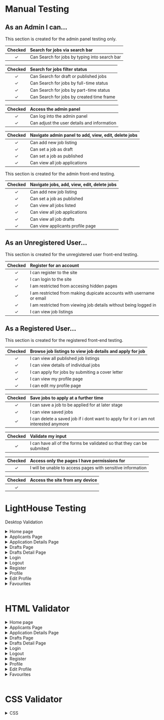 # Manual Testing

## As an **Admin** I can...
This section is created for the admin panel testing only.

|Checked| Search for jobs via search bar |
|:-------:|:--------|
| &check; | Can Search for jobs by typing into search bar|

|Checked| Search for jobs filter status |
|:-------:|:--------|
| &check; | Can Search for draft or published jobs|
| &check; | Can Search for jobs by full-time status|
| &check; | Can Search for jobs by part-time status|
| &check; | Can Search for jobs by created time frame|

|Checked| Access the admin panel |
|:-------:|:--------|
| &check; | Can log into the admin panel|
| &check; | Can adjust the user details and information|

|Checked| Navigate admin panel to add, view, edit, delete jobs|
|:-------:|:--------|
| &check; | Can add new job listing |
| &check; | Can set a job as draft|
| &check; | Can set a job as published|
| &check; | Can view all job applications |

This section is created for the admin front-end testing.

|Checked| Navigate jobs, add, view, edit, delete jobs|
|:-------:|:--------|
| &check; | Can add new job listing |
| &check; | Can set a job as published|
| &check; | Can view all jobs listed |
| &check; | Can view all job applications |
| &check; | Can view all job drafts |
| &check; | Can view applicants profile page |


## As an **Unregistered User**...
This section is created for the unregistered user front-end testing.

|Checked| Register for an account |
|:-------:|:--------|
| &check; | I can register to the site|
| &check; | I can login to the site|
| &check; | I am restricted from accesing hidden pages|
| &check; | I am restricted from making dupicate accounts with username or email|
| &check; | I am restricted from viewing job details without being logged in|
| &check; | I can view job listings|

## As a **Registered User**...
This section is created for the registered front-end testing.


|Checked| Browse job listings to view job details and apply for job |
|:-------:|:--------|
| &check; | I can view all published job listings|
| &check; | I can view details of individual jobs|
| &check; | I can apply for jobs by submiting a cover letter|
| &check; | I can view my profile page|
| &check; | I can edit my profile page|

|Checked| Save jobs to apply at a further time |
|:-------:|:--------|
| &check; | I can save a job to be applied for at later stage|
| &check; | I can view saved jobs|
| &check; | I can delete a saved job if i dont want to apply for it or i am not interested anymore|

|Checked| Validate my input |
|:-------:|:--------|
| &check; | I can have all of the forms be validated so that they can be submited|

|Checked| Access only the pages I have permissions for |
|:-------:|:--------|
| &check; | I will be unable to access pages with sensitive information|

|Checked| Access the site from any device |
|:-------:|:--------|
| &check; | |


# LightHouse Testing
Desktop Validation

<details>
<summary>Home page</summary>
<br>
<img src="./assets/images/testing-img/lighthouse-desktop/jobs-home.png">
</details>

<details>
<summary>Applicants Page</summary>
<br>
<img src="./assets/images/testing-img/lighthouse-desktop/applicants-page.png">
</details>

<details>
<summary>Application Details Page</summary>
<br>
<img src="./assets/images/testing-img/lighthouse-desktop/application-details.png">
</details>

<details>
<summary>Drafts Page</summary>
<br>
<img src="./assets/images/testing-img/lighthouse-desktop/drafts-page.png">
</details>

<details>
<summary>Drafts Detail Page</summary>
<br>
<img src="./assets/images/testing-img/lighthouse-desktop/draft-details-page.png">
</details>

<details>
<summary>Login</summary>
<br>
<img src="./assets/images/testing-img/lighthouse-desktop/login-page.png">
</details>

<details>
<summary>Logout</summary>
<br>
<img src="./assets/images/testing-img/lighthouse-desktop/logout-page.png">
</details>

<details>
<summary>Register</summary>
<br>
<img src="./assets/images/testing-img/lighthouse-desktop/register-page.png">
</details>

<details>
<summary>Profile</summary>
<br>
<img src="./assets/images/testing-img/lighthouse-desktop/profile-page.png">
</details>

<details>
<summary>Edit Profile</summary>
<br>
<img src="./assets/images/testing-img/lighthouse-desktop/edit-profile-page.png">
</details>

<details>
<summary>Favourites</summary>
<br>
<img src="./assets/images/testing-img/lighthouse-desktop/favourites-page.png">
</details>
<br>

# HTML Validator

<details>
<summary>Home page</summary>
<br>
<img src="./assets/images/testing-img/html-validation/home-page-validation.png">
</details>

<details>
<summary>Applicants Page</summary>
<br>
<img src="./assets/images/testing-img/html-validation/job-applications-page-validation.png">
</details>

<details>
<summary>Application Details Page</summary>
<br>
<img src="./assets/images/testing-img/html-validation/job-application-detail-validation.png">
</details>

<details>
<summary>Drafts Page</summary>
<br>
<img src="./assets/images/testing-img/html-validation/drafts-page-validation.png">
</details>

<details>
<summary>Drafts Detail Page</summary>
<br>
<img src="./assets/images/testing-img/html-validation/draft-details-validation.png">
</details>

<details>
<summary>Login</summary>
<br>
<img src="./assets/images/testing-img/html-validation/login-validation.png">
</details>

<details>
<summary>Logout</summary>
<br>
<img src="./assets/images/testing-img/html-validation/logout-validation.png">
</details>

<details>
<summary>Register</summary>
<br>
<img src="./assets/images/testing-img/html-validation/register-validation.png">
</details>

<details>
<summary>Profile</summary>
<br>
<img src="./assets/images/testing-img/html-validation/profile-validation.png">
</details>

<details>
<summary>Edit Profile</summary>
<br>
<img src="./assets/images/testing-img/html-validation/edit-profile-validation.png">
</details>

<details>
<summary>Favourites</summary>
<br>
<img src="./assets/images/testing-img/html-validation/favourites-validation.png">
</details>
<br>

# CSS Validator

<details>
<summary>CSS</summary>
<br>
<img src="./assets/images/testing-img/css-validation/css-validation.png">
</details>
<br>





